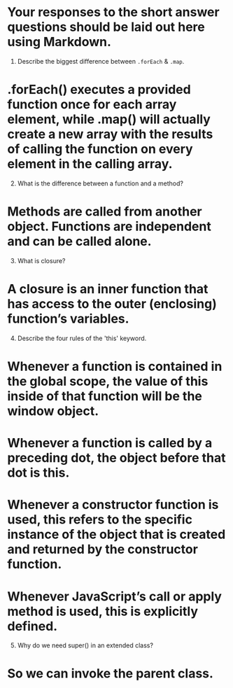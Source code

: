 # Your responses to the short answer questions should be laid out here using Markdown.
1. Describe the biggest difference between `.forEach` & `.map`.
# .forEach() executes a provided function once for each array element, while .map() will actually create a new array with the results of calling the function on every element in the calling array.
2. What is the difference between a function and a method?
# Methods are called from another object. Functions are independent and can be called alone.
3. What is closure?
# A closure is an inner function that has access to the outer (enclosing) function’s variables.
4. Describe the four rules of the 'this' keyword.
# Whenever a function is contained in the global scope, the value of this inside of that function will be the window object.
# Whenever a function is called by a preceding dot, the object before that dot is this.
# Whenever a constructor function is used, this refers to the specific instance of the object that is created and returned by the constructor function.
# Whenever JavaScript’s call or apply method is used, this is explicitly defined.
5. Why do we need super() in an extended class?
# So we can invoke the parent class.